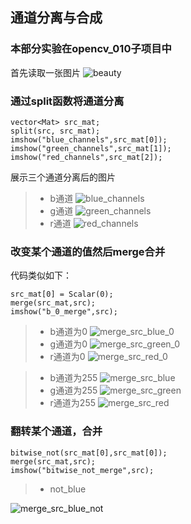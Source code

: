## 通道分离与合成
### 本部分实验在opencv_010子项目中

首先读取一张图片
![beauty](./images/beauty.jpg)

### 通过split函数将通道分离
```
vector<Mat> src_mat;
split(src, src_mat);
imshow("blue_channels",src_mat[0]);
imshow("green_channels",src_mat[1]);
imshow("red_channels",src_mat[2]);
```

展示三个通道分离后的图片

>* b通道
![blue_channels](./images/blue_channels.jpg) 
>* g通道
![green_channels](./images/green_channels.jpg)
>* r通道
![red_channels](./images/red_channels.jpg)

### 改变某个通道的值然后merge合并
代码类似如下：
```
src_mat[0] = Scalar(0);
merge(src_mat,src);
imshow("b_0_merge",src);
```
>* b通道为0 
![merge_src_blue_0](./images/merge_src_blue_0.jpg)  
>* g通道为0 
![merge_src_green_0](./images/merge_src_green_0.jpg)
>* r通道为0 
![merge_src_red_0](./images/merge_src_red_0.jpg)


>* b通道为255
![merge_src_blue](./images/merge_src_blue.jpg)  
>* g通道为255
![merge_src_green](./images/merge_src_green.jpg)
>* r通道为255
![merge_src_red](./images/merge_src_red.jpg)


### 翻转某个通道，合并
```
bitwise_not(src_mat[0],src_mat[0]);
merge(src_mat,src);
imshow("bitwise_not_merge",src);

```

>*  not_blue

![merge_src_blue_not](./images/merge_src_blue_not.jpg)